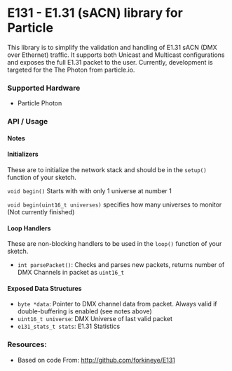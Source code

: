 E131 - E1.31 (sACN) library for Particle
=======================================
This library is to simplify the validation and handling of E1.31 sACN (DMX over Ethernet) traffic.  It supports both Unicast and Multicast configurations and exposes the full E1.31 packet to the user.  Currently, development is targeted for the The Photon from particle.io.  

### Supported Hardware
- Particle Photon

### API / Usage
#### Notes

#### Initializers
These are to initialize the network stack and should be in the ```setup()``` function of your sketch.

  ```void begin()``` Starts with with only 1 universe at number 1
  
  ```void begin(uint16_t universes)``` specifies how many universes to monitor (Not currently finished)

#### Loop Handlers
These are non-blocking handlers to be used in the ```loop()``` function of your sketch.
- ```int parsePacket()```: Checks and parses new packets, returns number of DMX Channels in packet as ```uint16_t```

#### Exposed Data Structures
- ```byte *data```: Pointer to DMX channel data from packet.  Always valid if double-buffering is enabled (see notes above)
- ```uint16_t universe```: DMX Universe of last valid packet
- ```e131_stats_t stats```: E1.31 Statistics

### Resources:
- Based on code From: http://github.com/forkineye/E131
